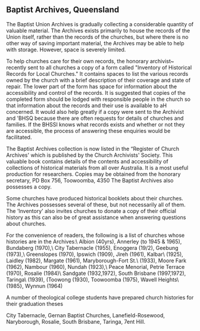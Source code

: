 ## Baptist Archives, Queensland

The Baptist Union Archives is gradually collecting a
considerable quantity of valuable material. The Archives exists
primarily to house the records of the Union itself, rather than the
records of the churches, but where there is no other way of saving
important material, the Archives may be able to help with storage.
However, space is severely limited.

To help churches care for their own records, the honorary
archivist~ recently sent to all churches a copy of a form called
"lnventory of Historical Records for Local Churches." It contains
spaces to list the various records owned by the church with a brief
description of their coverage and state of repair. The lower part of
the form has space for information about the accessibility and control
of the records. It is suggested that copies of the completed form
should be lodged with responsible people in the church so that
information about the records and their use is available to aH
concerned. It would also help greatly if a copy were sent to the
Archivist and 'BHSQ because there are often requests for details of
churches and families. If the BHSSI knows what records exists and
whether or not they are accessible, the process of answering these
enquiries would be facilitated.

The Baptist Archives collection is now listed in the “Register
of Church Archives' which is published by the Church Archivists'
Society. This valuable book contains details of the contents and
accessibility of collections of historical materials from all over
Australia. lt is a most useful production for researchers. Copies may
be obtained from the honorary secretary, PD Box 756, Toowoomba, 4350
The Baptist Archives also possesses a copy.

Some churches have produced historical booklets about their
churches. The Archives possesses several of these, but not
necessarily all of them. The 'lnventory' also invites churches to
donate a copy of their official history as this can also be of great
assistance when answering questions about churches.

For the convenience of readers, the following is a list of
churches whose histories are in the Archives:\\
Albion (40yrs), Annerley (to 1945 & 1965), Bundaberg (1970),\\
City Tabernacle {1955), Enoggera (19/2), Geebung (1973),\\
Greenslopes (1970), Ipswich (1909), Jireh (1961), Kalbar\\
(1925), Laidley (1982), Margate (1961), Maryborough-Fort St.\\
(1933), Moore Fark (1962), Nambour (1960), Nundah (1923),\\
Peace Menorial, Petrie Terrace (1970), Rosalie (1984)\\
Sandgate (1932,1972), South Brisbane (1997,1972), Taringa\\
(1939), (Toowong (1930), Toowoomba (1975), Wavell Heights\\
(1985}, Wynnun (1964)

A number of theological college students have prepared church
histories for their graduation theses

City Tabernacle, Gernan Baptist Churches, Lanefield-Rosewood,
Naryborough, Rosalie, South Brisbane, Taringa, 7ent Hill.